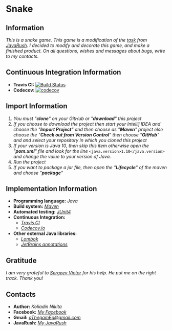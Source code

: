# Snake
## Information
*This is a snake game. This game is a modification of the [task](https://javarush.ru/quests/lectures/questmultithreading.level02.lecture18) from [JavaRush](https://javarush.ru/). I decided to modify and decorate this game, and make a finished product. On all questions, wishes and messages about bugs, write to my contacts.*

## Continuous Integration Information
 * **Travis CI:** [![Build Status](https://travis-ci.org/qThegamEp/Snake.svg?branch=master)](https://travis-ci.org/qThegamEp/Snake) 
 * **Codecov:** [![codecov](https://codecov.io/gh/qThegamEp/Snake/branch/master/graph/badge.svg)](https://codecov.io/gh/qThegamEp/Snake)

## Import Information
1. *You must "**clone**" on your GitHub or "**download**" this project*
2. *If you choose to download the project then start your Intellij IDEA and choose the "**Import Project**" and then choose as "**Maven**" project else choose the "**Check out from Version Control**" then choose "**GitHub**" and and select your repository in which you cloned this project*
3. *If your version is Java 10, then skip this item otherwise open the "**pom.xml**" file and look for the line* `<java.version>1.10</java.version>` *and change the value to your version of Java.*
4. *Run the project*
5. *If you want to package a jar file, then open the "**Lifecycle**" of the maven and choose "**package**"*

## Implementation Information
* **Programming language:** *Java*
* **Build system:** *[Maven](https://maven.apache.org/)*
* **Automated testing:** *[JUnit4](https://junit.org/junit4/)*
* **Continuous Integration:** 
	* *[Travis CI](https://travis-ci.org/)*
	* *[Codecov.io](https://codecov.io/)*
* **Other external Java libraries:** 
	* *[Lombok](https://projectlombok.org/)*
	* *[JetBrains annotations](https://blog.jetbrains.com/dotnet/2015/08/12/how-to-use-jetbrains-annotations-to-improve-resharper-inspections/)*

## Gratitude
*I am very grateful to [Sergeev Victor](https://github.com/vampirit) for his help. He put me on the right track. Thank you!*

## Contacts
* **Author:** *Koliadin Nikita*
* **Facebook:** *[My Facebook](https://www.facebook.com/koliadin.nikita)*
* **Gmail:** *qThegamEp@gmail.com*
* **JavaRush:** *[My JavaRush](https://javarush.ru/users/1324097)*
